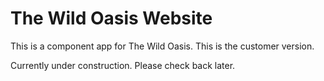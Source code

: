 # The Wild Oasis Website

This is a component app for The Wild Oasis. This is the customer version.

Currently under construction. Please check back later.
